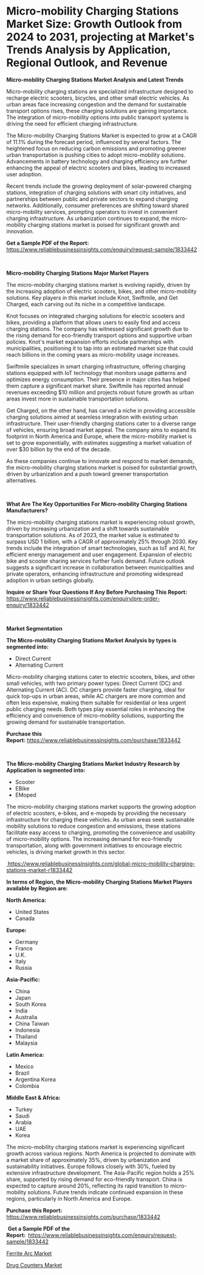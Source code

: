 <p><h1>Micro-mobility Charging Stations Market Size: Growth Outlook from 2024 to 2031, projecting at Market's Trends Analysis by Application, Regional Outlook, and Revenue</h1></p><p><strong>Micro-mobility Charging Stations Market Analysis and Latest Trends</strong></p>
<p><p>Micro-mobility charging stations are specialized infrastructure designed to recharge electric scooters, bicycles, and other small electric vehicles. As urban areas face increasing congestion and the demand for sustainable transport options rises, these charging solutions are gaining importance. The integration of micro-mobility options into public transport systems is driving the need for efficient charging infrastructure.</p><p>The Micro-mobility Charging Stations Market is expected to grow at a CAGR of 11.1% during the forecast period, influenced by several factors. The heightened focus on reducing carbon emissions and promoting greener urban transportation is pushing cities to adopt micro-mobility solutions. Advancements in battery technology and charging efficiency are further enhancing the appeal of electric scooters and bikes, leading to increased user adoption.</p><p>Recent trends include the growing deployment of solar-powered charging stations, integration of charging solutions with smart city initiatives, and partnerships between public and private sectors to expand charging networks. Additionally, consumer preferences are shifting toward shared micro-mobility services, prompting operators to invest in convenient charging infrastructure. As urbanization continues to expand, the micro-mobility charging stations market is poised for significant growth and innovation.</p></p>
<p><strong>Get a Sample PDF of the Report:&nbsp;</strong> <a href="https://www.reliablebusinessinsights.com/enquiry/request-sample/1833442?utm_campaign=1847&utm_medium=2&utm_source=Github&utm_content=ia&utm_term=01012025&utm_id=micro-mobility-charging-stations">https://www.reliablebusinessinsights.com/enquiry/request-sample/1833442</a></p>
<p>&nbsp;</p>
<p><strong>Micro-mobility Charging Stations Major Market Players</strong></p>
<p><p>The micro-mobility charging stations market is evolving rapidly, driven by the increasing adoption of electric scooters, bikes, and other micro-mobility solutions. Key players in this market include Knot, Swiftmile, and Get Charged, each carving out its niche in a competitive landscape.</p><p>Knot focuses on integrated charging solutions for electric scooters and bikes, providing a platform that allows users to easily find and access charging stations. The company has witnessed significant growth due to the rising demand for eco-friendly transport options and supportive urban policies. Knot's market expansion efforts include partnerships with municipalities, positioning it to tap into an estimated market size that could reach billions in the coming years as micro-mobility usage increases.</p><p>Swiftmile specializes in smart charging infrastructure, offering charging stations equipped with IoT technology that monitors usage patterns and optimizes energy consumption. Their presence in major cities has helped them capture a significant market share. Swiftmile has reported annual revenues exceeding $10 million and projects robust future growth as urban areas invest more in sustainable transportation solutions.</p><p>Get Charged, on the other hand, has carved a niche in providing accessible charging solutions aimed at seamless integration with existing urban infrastructure. Their user-friendly charging stations cater to a diverse range of vehicles, ensuring broad market appeal. The company aims to expand its footprint in North America and Europe, where the micro-mobility market is set to grow exponentially, with estimates suggesting a market valuation of over $30 billion by the end of the decade.</p><p>As these companies continue to innovate and respond to market demands, the micro-mobility charging stations market is poised for substantial growth, driven by urbanization and a push toward greener transportation alternatives.</p></p>
<p>&nbsp;</p>
<p><strong>What Are The Key Opportunities For Micro-mobility Charging Stations Manufacturers?</strong></p>
<p><p>The micro-mobility charging stations market is experiencing robust growth, driven by increasing urbanization and a shift towards sustainable transportation solutions. As of 2023, the market value is estimated to surpass USD 1 billion, with a CAGR of approximately 25% through 2030. Key trends include the integration of smart technologies, such as IoT and AI, for efficient energy management and user engagement. Expansion of electric bike and scooter sharing services further fuels demand. Future outlook suggests a significant increase in collaboration between municipalities and private operators, enhancing infrastructure and promoting widespread adoption in urban settings globally.</p></p>
<p><strong>Inquire or Share Your Questions If Any Before Purchasing This Report:</strong> <a href="https://www.reliablebusinessinsights.com/enquiry/pre-order-enquiry/1833442?utm_campaign=1847&utm_medium=2&utm_source=Github&utm_content=ia&utm_term=01012025&utm_id=micro-mobility-charging-stations">https://www.reliablebusinessinsights.com/enquiry/pre-order-enquiry/1833442</a></p>
<p>&nbsp;</p>
<p><strong>Market Segmentation</strong></p>
<p><strong>The Micro-mobility Charging Stations Market Analysis by types is segmented into:</strong></p>
<p><ul><li>Direct Current</li><li>Alternating Current</li></ul></p>
<p><p>Micro-mobility charging stations cater to electric scooters, bikes, and other small vehicles, with two primary power types: Direct Current (DC) and Alternating Current (AC). DC chargers provide faster charging, ideal for quick top-ups in urban areas, while AC chargers are more common and often less expensive, making them suitable for residential or less urgent public charging needs. Both types play essential roles in enhancing the efficiency and convenience of micro-mobility solutions, supporting the growing demand for sustainable transportation.</p></p>
<p><strong>Purchase this Report:&nbsp;</strong><a href="https://www.reliablebusinessinsights.com/purchase/1833442?utm_campaign=1847&utm_medium=2&utm_source=Github&utm_content=ia&utm_term=01012025&utm_id=micro-mobility-charging-stations">https://www.reliablebusinessinsights.com/purchase/1833442</a></p>
<p>&nbsp;</p>
<p><strong>The Micro-mobility Charging Stations Market Industry Research by Application is segmented into:</strong></p>
<p><ul><li>Scooter</li><li>EBike</li><li>EMoped</li></ul></p>
<p><p>The micro-mobility charging stations market supports the growing adoption of electric scooters, e-bikes, and e-mopeds by providing the necessary infrastructure for charging these vehicles. As urban areas seek sustainable mobility solutions to reduce congestion and emissions, these stations facilitate easy access to charging, promoting the convenience and usability of micro-mobility options. The increasing demand for eco-friendly transportation, along with government initiatives to encourage electric vehicles, is driving market growth in this sector.</p></p>
<p><a href="https://www.reliablebusinessinsights.com/global-micro-mobility-charging-stations-market-r1833442?utm_campaign=1847&utm_medium=2&utm_source=Github&utm_content=ia&utm_term=01012025&utm_id=micro-mobility-charging-stations">&nbsp;https://www.reliablebusinessinsights.com/global-micro-mobility-charging-stations-market-r1833442</a></p>
<p><strong>In terms of Region, the Micro-mobility Charging Stations Market Players available by Region are:</strong></p>
<p>
    <p> <strong> North America: </strong>
        <ul>
            <li>United States</li>
            <li>Canada</li>
        </ul>
        </p> 
    <p> <strong> Europe: </strong>
        <ul>
            <li>Germany</li>
            <li>France</li>
            <li>U.K.</li>
            <li>Italy</li>
            <li>Russia</li>
        </ul>
        </p> 
    <p> <strong> Asia-Pacific: </strong>
        <ul>
            <li>China</li>
            <li>Japan</li>
            <li>South Korea</li>
            <li>India</li>
            <li>Australia</li>
            <li>China Taiwan</li>
            <li>Indonesia</li>
            <li>Thailand</li>
            <li>Malaysia</li>
        </ul>
        </p> 
    <p> <strong> Latin America: </strong>
        <ul>
            <li>Mexico</li>
            <li>Brazil</li>
            <li>Argentina Korea</li>
            <li>Colombia</li>
        </ul>
        </p> 
    <p> <strong> Middle East & Africa: </strong>
        <ul>
            <li>Turkey</li>
            <li>Saudi</li>
            <li>Arabia</li>
            <li>UAE</li>
            <li>Korea</li>
        </ul>
    </p>
    </p>
<p><p>The micro-mobility charging stations market is experiencing significant growth across various regions. North America is projected to dominate with a market share of approximately 35%, driven by urbanization and sustainability initiatives. Europe follows closely with 30%, fueled by extensive infrastructure development. The Asia-Pacific region holds a 25% share, supported by rising demand for eco-friendly transport. China is expected to capture around 20%, reflecting its rapid transition to micro-mobility solutions. Future trends indicate continued expansion in these regions, particularly in North America and Europe.</p></p>
<p><strong>Purchase this Report: </strong><a href="https://www.reliablebusinessinsights.com/purchase/1833442?utm_campaign=1847&utm_medium=2&utm_source=Github&utm_content=ia&utm_term=01012025&utm_id=micro-mobility-charging-stations">https://www.reliablebusinessinsights.com/purchase/1833442</a></p>
<p>&nbsp;<strong>Get a Sample PDF of the Report:&nbsp;&nbsp;</strong><a href="https://www.reliablebusinessinsights.com/enquiry/request-sample/1833442?utm_campaign=1847&utm_medium=2&utm_source=Github&utm_content=ia&utm_term=01012025&utm_id=micro-mobility-charging-stations">https://www.reliablebusinessinsights.com/enquiry/request-sample/1833442</a></p>
<p><strong></strong></p>
<p><p><a href="https://github.com/carendesrochers299/Market-Research-Report-List-1/blob/main/ferrite-arc-market.md?utm_campaign=1847&utm_medium=2&utm_source=Github&utm_content=ia&utm_term=01012025&utm_id=micro-mobility-charging-stations">Ferrite Arc Market</a></p><p><a href="https://github.com/chaturberville8181/Market-Research-Report-List-1/blob/main/drug-counters-market.md?utm_campaign=1847&utm_medium=2&utm_source=Github&utm_content=ia&utm_term=01012025&utm_id=micro-mobility-charging-stations">Drug Counters Market</a></p></p>